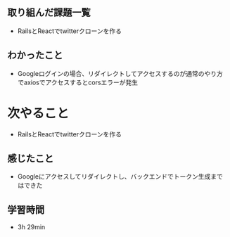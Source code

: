 ## 取り組んだ課題一覧
- RailsとReactでtwitterクローンを作る
## わかったこと
- Googleログインの場合、リダイレクトしてアクセスするのが通常のやり方でaxiosでアクセスするとcorsエラーが発生
# 次やること
- RailsとReactでtwitterクローンを作る
## 感じたこと
- Googleにアクセスしてリダイレクトし、バックエンドでトークン生成まではできた
## 学習時間
- 3h 29min